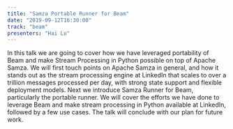 ```yaml
---
title: "Samza Portable Runner for Beam"
date: "2019-09-12T16:30:00"
track: "beam"
presenters: "Hai Lu"
---
```


In this talk we are going to cover how we have leveraged portability of Beam and make Stream Processing in Python possible on top of Apache Samza. We will first touch points on Apache Samza in general, and how it stands out as the stream processing engine at LinkedIn that scales to over a trillion messages processed per day, with strong state support and flexible deployment models. Next we introduce Samza Runner for Beam, particularly the portable runner. We will cover the efforts we have done to leverage Beam and make stream processing in Python available at LinkedIn, followed by a few use cases. The talk will conclude with our plan for future work.
